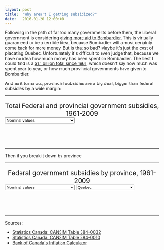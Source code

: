 ```yaml
---
layout: post
title:  "Why aren't I getting subsidized?"
date:   2016-01-20 12:00:00
---
```


Following in the path of far too many governments before them, the Liberal government is considering [giving more aid to Bombardier](http://www.bloomberg.com/news/articles/2016-01-04/bombardier-an-anchor-for-canada-trudeau-briefing-memo-says). This is virtually guaranteed to be a terrible idea, because Bombadier will almost certainly come back for more money. But is that so bad? Maybe it's just the cost of placating Quebec. Unfortunately it's difficult to even judge that, because we have no idea how much money has been spent on Bombardier. The best I could find is a [$1.1 billion total since 1961](http://www.huffingtonpost.ca/mark-milke/bombardier-corporate-welfare-trap_b_4705751.html), which doesn't say how much was spent year to year, or how much provincial governments have given to Bombardier.

And as it turns out, provincial subsidies are a big deal, bigger than federal subsidies by a wide margin:

* * *

<p class="subsdTitle">Total Federal and provincial government subsidies, 1961-2009</p>
<div>
  <select id="substSelect">
    <option value="nominal" selected="selected">Nominal values</option>
    <option value="inflation-adjusted">Adjusted for inflation (2015 dollars)</option>
  </select>
</div>
<div id="subsdChart"></div>
<div id="subsdTip">
  <p class="tipTop"><span class="tipTitle"></span></p>
  <p class="tipInfo"><span class="tipText1"></span></p>
  <p class="tipInfo"><span class="tipText2"></span></p>
</div>

* * *

Then if you break it down by province:

* * *

<p class="subsdTitle">Federal government subsidies by province, 1961-2009</p>
<div>
  <select id="subfdSelect">
    <option value="nominal" selected="selected">Nominal values</option>
    <option value="inflation-adjusted">Adjusted for inflation (2015 dollars)</option>
  </select>
  <select id="subfdSelectProv">
  	<option value="9">British Columbia</option>
  	<option value="8">Alberta</option>
  	<option value="7">Saskatchewan</option>
  	<option value="6">Manitoba</option>
  	<option value="5">Ontario</option>
  	<option value="4" selected="selected">Quebec</option>
  	<option value="3">New Brunswick</option>
  	<option value="2">Nova Scotia</option>
  	<option value="1">Prince Edward Island</option>
  	<option value="0">Newfoundland and Labrador</option>
  </select>
</div>
<div id="subfdChart"></div>
<div id="subfdTip">
  <p class="tipTop"><span class="tipTitle"></span></p>
  <p class="tipInfo"><span class="tipText1"></span></p>
  <p class="tipInfo"><span class="tipText2"></span></p>
</div>

* * *

Sources:

- [Statistics Canada: CANSIM Table 384-0032]()
- [Statistics Canada: CANSIM Table 384-0010]()
- [Bank of Canada's Inflation Calculator](http://www.bankofcanada.ca/rates/related/inflation-calculator/)


<style>

#subsdChart text,
#subfdChart text {
  font-size: 10px;
}

#subsdChart .axis path,
#subsdChart .axis line,
#subfdChart .axis path,
#subfdChart .axis line {
  fill: none;
  stroke: #000;
  shape-rendering: crispEdges;
}

.subsdTitle {
	font-size: 1.5em;
	margin-bottom: 0;
  text-align: center;
}

.subsdSubTitle {
	font-style: italic;
	text-align: center;
}

#subsdChart .x.axis path,
#subfdChart .x.axis path {
  display: none;
}

#subsdChart .line {
  fill: none;
  stroke-linecap: "round";
  stroke: #000;
  stroke-width: 1px;
  transition: stroke 0.5s ease;
}

#subsdChart .fedLine {
	opacity: 0.5;
}

#subsdChart .provLine {

}

#subsdChart .selectLine,
#subfdChart .selectLine {
	stroke: #000 !important;
	transition: stroke 0.5s ease;
}

#subsdChart .circle {
	cursor: pointer;
	transition: fill 0.5s ease;
}

#subsdChart .fedCircle {
	fill: #000000;
}

#subsdChart .provRect {
	fill: #FFFFFF;
	stroke: #000000;
}

#subsdChart .selected,
#subfdChart .selected {
	fill: #000000 !important;
	transition: fill 0.5s ease;
}

#subfdChart .line {
  fill: none;
  stroke-linecap: "round";
  stroke: #CCCCCC;
  stroke-width: 1px;
  transition: stroke 0.5s ease;
}

#subfdChart .circle {
	cursor: pointer;
	fill: #CCC;
	transition: fill 0.5s ease;
}

#subsdChart .selectCircle,
#subfdChart .selectCircle {
	stroke-width: 5px !important;
	stroke: #000;
}

/* Tooltip */
.hidden {
  display: none;
}

#subsdTip,
#subfdTip {
	display: block;
	min-height: 50px;
	margin-bottom: 15px;
	text-align: center;
	text-transform: capitalize;
}

#subsdTip .tipTop,
#subfdTip .tipTop {
  font-size: 18px;
  font-weight: bold;
  margin-bottom: 5px !important;
}

#subsdTip .tipInfo,
#subfdTip .tipInfo {
  font-size: 12px;
  margin: 0;
}

.hidden {
  display: none;
}

</style>

<script src="https://cdnjs.cloudflare.com/ajax/libs/queue-async/1.0.7/queue.min.js"></script>

<script>

var coordinates = [0, 0];
var body = d3.select("body")
    .on("mousemove", function() {
      coordinates = d3.mouse(this);
    })
    .on("mousedown", function() {
      coordinates = d3.mouse(this);
    });

var provinces = ["Newfoundland and Labrador",
	"Prince Edward Island",
	"Nova Scotia",
	"New Brunswick",
	"Quebec",
	"Ontario",
	"Manitoba",
	"Saskatchewan",
	"Alberta",
	"British Columbia"];

/*
*	Total Federal & Provincial subsidies
*/

subsdChart();
subfdChart();

function subsdChart() {

	var margin = {top: 20, right: 20, bottom: 30, left: 50},
	    width = 740 - margin.left - margin.right,
	    height = 300 - margin.top - margin.bottom;

	var parseDate = d3.time.format("%Y").parse;

	var format = d3.format(",.1f");

	var dataColours = ["#FF0000", "#808080"];

	var x = d3.time.scale()
	    .range([0, width]);

	var y = d3.scale.linear()
	    .range([height, 0]);

	var xAxis = d3.svg.axis()
	    .scale(x)
	    .orient("bottom");

	var yAxis = d3.svg.axis()
	    .scale(y)
	    .orient("left");

	var selectedOpt = "nominal";
	var selectedCircle, selectedData;

	var lineStart = d3.svg.line()
	  .x(function(d) { return x(d.year); })
	  .y(function(d) { return y(0); });

  var nominalLine = d3.svg.line()
	  .x(function(d) { return x(d.year); })
	  .y(function(d) { return y(d.nominal); });

  var infLine = d3.svg.line()
	  .x(function(d) { return x(d.year); })
	  .y(function(d) { return y(d["inflation-adjusted"]); });

	var svg = d3.select("#subsdChart").append("svg")
	    .attr("width", width + margin.left + margin.right)
	    .attr("height", height + margin.top + margin.bottom)
	  .append("g")
	    .attr("transform", "translate(" + margin.left + "," + margin.top + ")");

	d3.csv("{{ site.baseurl }}/data/2016/01/subsd_can.csv", type, function(error, data) {
	  if (error) throw error;

	  x.domain(d3.extent(data, function(d) { return d.year; }));
	  y.domain(d3.extent(data, function(d) { return d.nominal; }));

	  var nestData = d3.nest()
	  	.key(function(d) { return d.government; })
	  	.entries(data);

	  var subsd = svg.selectAll(".subsd")
	      .data(nestData)
	    .enter().append("g")
	      .attr("class", "subsd");

    var lines = subsd.append("path")
      .attr("class", function(d) {
      	if (d.key === "federal") {
      		return "line fedLine";
      	} else {
      		return "line provLine";
      	}
      	return "line";
      })
      .attr("d", function(d) { return lineStart(d.values); });

		lines.transition()
			.duration(1000)
			.attr("d", function(d) { return nominalLine(d.values); });

		var circleGroup = subsd.append("g")
			.attr("class", "circle-group");

		var circles = circleGroup.selectAll("circles")
			.data(function(d) { return d.values; })
			.enter()
			.append("circle")
			.attr("class", function(d) {
				if (d.government === "federal") {
					return "circle fedCircle";
				} else {
					return "circle provRect";
				}
			})
			.attr("cx", function(d) {  return x(d.year); })
			.attr("cy", function(d) { return y(1); })
			.attr("r", 2)
			.on("mouseover", function(d) { 
				showTooltip(d, this);
			})
			.on("click", function(d) { 
				showTooltip(d, this);
			});

		circles.transition()
			.duration(1000)
			.attr("cy", function(d) { return y(d.nominal); });

	  svg.append("g")
	      .attr("class", "x axis")
	      .attr("transform", "translate(0," + height + ")")
	      .call(xAxis);

	  var yAxisLine = svg.append("g")
	      .attr("class", "y axis")
	      .call(yAxis);

	  var yAxisLabel = yAxisLine.append("text")
	      .attr("transform", "rotate(-90)")
	      .attr("y", 6)
	      .attr("dy", ".71em")
	      .style("text-anchor", "end")
	      .text("Billion dollars");

		function showTooltip(d, circle) {
			d3.select(selectedCircle).classed("selectCircle", false);
			selectedCircle = circle;
			d3.select(circle).classed("selectCircle", true);
			selectedData = d;

			d3.select("#subsdTip")
        .select(".tipTitle").text(d.government + " subsidies – " + d.year.getFullYear());
      if (selectedOpt === "nominal") {
      	d3.select("#subsdTip")
        	.select(".tipText1")
        	.text("$" + (selectedData.nominal > 1) ?
        		format(selectedData.nominal) + " billion dollars" :
        		format(selectedData.nominal * 100) + " million dollars");
      } else {
      	d3.select("#subsdTip")
        	.select(".tipText1")
        	.text("$" + (selectedData["inflation-adjusted"]) ?
        		format(selectedData["inflation-adjusted"]) + " billion dollars" :
        		format(selectedData["inflation-adjusted"] * 100) + " million dollars");
      }
      d3.select("#subsdTip")
        .select(".tipText2").text(d.source);
		}

	  d3.select("#substSelect")
			.on("change", selected);

		function selected() {
			selectedOpt = this.options[this.selectedIndex].value;
			y.domain(d3.extent(data, function(d) { return d[selectedOpt]; }));
			svg.select(".y")
				.transition().duration(1500).ease("sin-in-out")
				.call(yAxis);

			if (selectedOpt === "nominal") {
				lines.transition()
					.duration(1000)
					.attr("d", function(d) { return nominalLine(d.values); });
				circles.transition()
					.duration(1000)
					.attr("cy", function(d) { return y(d.nominal); });

				if (selectedData) {
					d3.select("#subsdTip")
	        	.select(".tipText1")
	        	.text("$" + 
	        		(selectedData.nominal > 1) ?
	        		format(selectedData.nominal) + " billion dollars" :
	        		format(selectedData.nominal * 100) + " million dollars");
				}
			} else {
				lines.transition()
					.duration(1000)
					.attr("d", function(d) { return infLine(d.values); });
				circles.transition()
					.duration(1000)
					.attr("cy", function(d) { return y(d["inflation-adjusted"]); });

				if (selectedData) {
	      	d3.select("#subsdTip")
	        	.select(".tipText1")
	        	.text("$" + 
	        		(selectedData["inflation-adjusted"]) ?
	        		format(selectedData["inflation-adjusted"]) + " billion dollars" :
	        		format(selectedData["inflation-adjusted"] * 100) + " million dollars");
				}
			}
		}
	});

	function type(d) {
		d.year = parseDate(d.year);
		d.nominal = (+d.nominal) / 100;
		d["inflation-adjusted"] = (+d["inflation-adjusted"]) / 100;

    return d;
	}

}

/*
*
* Federal subsidies by province
*
*/

function subfdChart() {

	var margin = {top: 20, right: 20, bottom: 30, left: 50},
	    width = 740 - margin.left - margin.right,
	    height = 300 - margin.top - margin.bottom;

	var parseDate = d3.time.format("%Y").parse;

	var format = d3.format(",.1f");

	var dataColours = ["#FF0000", "#808080"];

	var x = d3.time.scale()
	    .range([0, width]);

	var y = d3.scale.linear()
	    .range([height, 0]);

	var xAxis = d3.svg.axis()
	    .scale(x)
	    .orient("bottom");

	var yAxis = d3.svg.axis()
	    .scale(y)
	    .orient("left");

	var selectedOpt = "nominal";
	var selectedCircle, selectedData;

	var lineStart = d3.svg.line()
	  .x(function(d) { return x(d.year); })
	  .y(function(d) { return y(0); });

  var nominalLine = d3.svg.line()
	  .x(function(d) { return x(d.year); })
	  .y(function(d) { return y(d.nominal); });

  var infLine = d3.svg.line()
	  .x(function(d) { return x(d.year); })
	  .y(function(d) { return y(d["inflation-adjusted"]); });

	var svg = d3.select("#subfdChart").append("svg")
	    .attr("width", width + margin.left + margin.right)
	    .attr("height", height + margin.top + margin.bottom)
	  .append("g")
	    .attr("transform", "translate(" + margin.left + "," + margin.top + ")");

	d3.csv("{{ site.baseurl }}/data/2016/01/subsd_fed.csv", type, function(error, data) {
	  if (error) throw error;

	  x.domain(d3.extent(data, function(d) { return d.year; }));
	  y.domain(d3.extent(data, function(d) { return d.nominal; }));

	  var nestData = d3.nest()
	  	.key(function(d) { return d.government; })
	  	.entries(data);

	  var subsd = svg.selectAll(".subsd")
	      .data(nestData)
	    .enter().append("g")
	      .attr("class", "subsd");

    var lines = subsd.append("path")
      .attr("class", function(d) {
      	if (d.key === "federal") {
      		return "line fedLine";
      	} else {
      		return "line provLine";
      	}
      	return "line";
      })
      .attr("d", function(d) { d.line = this; return lineStart(d.values); });

		lines.transition()
			.duration(1000)
			.attr("d", function(d) { return nominalLine(d.values); });

		var circleGroup = subsd.append("g")
			.attr("class", "circle-group");

		var circles = circleGroup.selectAll("circles")
			.data(function(d) { return d.values; })
			.enter()
			.append("circle")
			.attr("class", "circle")
			.attr("cx", function(d) { d.circle = this; return x(d.year); })
			.attr("cy", function(d) { return y(1); })
			.attr("r", 2)
			.on("mouseover", function(d) { 
				showTooltip(d, this);
			})
			.on("click", function(d) { 
				showTooltip(d, this);
			});

		circles.transition()
			.duration(1000)
			.attr("cy", function(d) { return y(d.nominal); });

	  svg.append("g")
	      .attr("class", "x axis")
	      .attr("transform", "translate(0," + height + ")")
	      .call(xAxis);

	  d3.select(nestData[4].line).classed("selectLine", true);
		nestData[4].line.parentNode.parentNode.appendChild(nestData[4].line.parentNode);
		data.forEach(function(d) {
			if (d.government === "Quebec") {
				d.circle.parentNode.parentNode.appendChild(d.circle.parentNode);
				d3.select(d.circle).classed("selected", true);
			} else {
				d3.select(d.circle).classed("selected", false);
			}
		});

	  var yAxisLine = svg.append("g")
	      .attr("class", "y axis")
	      .call(yAxis);

	  var yAxisLabel = yAxisLine.append("text")
	      .attr("transform", "rotate(-90)")
	      .attr("y", 6)
	      .attr("dy", ".71em")
	      .style("text-anchor", "end")
	      .text("Billion dollars");

		function showTooltip(d, circle) {
			d3.select(selectedCircle).classed("selectCircle", false);
			selectedCircle = circle;
			d3.select(circle).classed("selectCircle", true);
			selectedData = d;

			d3.select("#subfdTip")
        .select(".tipTitle").text(d.government + " federal subsidies – " + d.year.getFullYear());
      if (selectedOpt === "nominal") {
      	d3.select("#subfdTip")
        	.select(".tipText1")
        	.text("$" + 
        		(d.nominal > 1) ?
						format(d.nominal) + " billion dollars" :
        		format(d.nominal * 100) + " million dollars");
      } else {
      	d3.select("#subfdTip")
        	.select(".tipText1")
        	.text("$" + 
        		(d["inflation-adjusted"] > 1) ?
        		format(d["inflation-adjusted"]) + " billion dollars" :
        		format(d["inflation-adjusted"] * 100) + " million dollars");
      }
      d3.select("#subfdTip")
        .select(".tipText2").text(d.source);
		}

	  d3.select("#subfdSelect")
			.on("change", selected);

		function selected() {
			selectedOpt = this.options[this.selectedIndex].value;
			y.domain(d3.extent(data, function(d) { return d[selectedOpt]; }));
			svg.select(".y")
				.transition().duration(1500).ease("sin-in-out")
				.call(yAxis);

			if (selectedOpt === "nominal") {
				lines.transition()
					.duration(1000)
					.attr("d", function(d) { return nominalLine(d.values); });
				circles.transition()
					.duration(1000)
					.attr("cy", function(d) { return y(d.nominal); });

				if (selectedData) {
					d3.select("#subfdTip")
	        	.select(".tipText1")
	        	.text("$" + 
	        		(selectedData.nominal > 1) ?
	        		format(selectedData.nominal) + " billion dollars" :
	        		format(selectedData.nominal * 100) + " million dollars");
				}
			} else {
				lines.transition()
					.duration(1000)
					.attr("d", function(d) { return infLine(d.values); });
				circles.transition()
					.duration(1000)
					.attr("cy", function(d) { return y(d["inflation-adjusted"]); });

				if (selectedData) {
	      	d3.select("#subfdTip")
	        	.select(".tipText1")
	        	.text("$" + 
	        		(selectedData["inflation-adjusted"] > 1) ?
	        		format(selectedData["inflation-adjusted"]) + " billion dollars" :
	        		format(selectedData["inflation-adjusted"] * 100) + " million dollars");
				}
			}
		}

	  d3.select("#subfdSelectProv")
			.on("change", selectProv);

		function selectProv() {
			selectedOpt = +(this.options[this.selectedIndex].value);

			nestData.forEach(function(d) {
				d3.select(d.line).classed("selectLine", false);	
			});
		  d3.select(nestData[selectedOpt].line).classed("selectLine", true);
			nestData[selectedOpt].line.parentNode.parentNode.appendChild(nestData[selectedOpt].line.parentNode);
			data.forEach(function(d) {
				if (d.government === provinces[selectedOpt]) {
					d.circle.parentNode.parentNode.appendChild(d.circle.parentNode);
					d3.select(d.circle).classed("selected", true);
				} else {
					d3.select(d.circle).classed("selected", false);
				}
			});
		}			
	});

	function type(d) {
		d.year = parseDate(d.year);
		d.nominal = (+d.nominal) / 100;
		d["inflation-adjusted"] = (+d["inflation-adjusted"]) / 100;

    return d;
	}
 
}

</script>